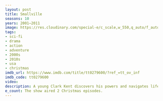 ```yaml
---
layout: post
title: Smallville
seasons: 10
years: 2001–2011
image: https://res.cloudinary.com/special-e/c_scale,w_550,q_auto/f_auto/Series%20posters/Smallville.png
tags: 
- sci-fi
- drama
- action
- adventure
- 2000s
- 2010s
- usa
- christmas
imdb_url: https://www.imdb.com/title/tt0279600/?ref_=tt_ov_inf
imdb_code: tt0279600
video: 
description: A young Clark Kent discovers his powers and navigates life in Smallville, Kansas while facing villains and trying to keep his abilities hidden.
e_count: The show aired 2 Christmas episodes.
---
```

